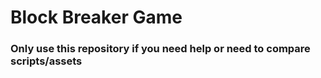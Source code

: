 <html>
    <h1>Block Breaker Game</h1>
    <h3>Only use this repository if you need help or need to compare scripts/assets</h3>
</html>
